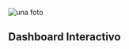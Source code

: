 ![una foto](https://github.com/Tokiyomi/semujeres_publico/tree/main/docs/img/semujeres_logo.jpg)

## Dashboard Interactivo





